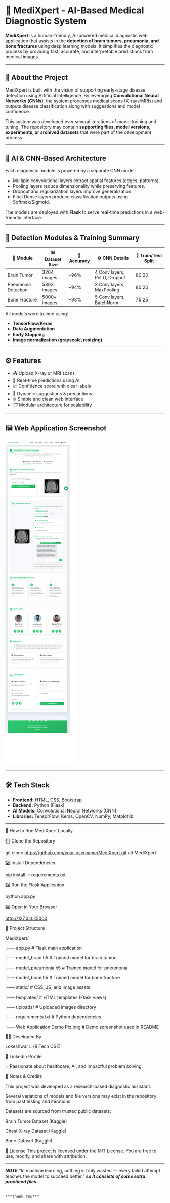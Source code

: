
# 🧠 MediXpert - AI-Based Medical Diagnostic System

**MediXpert** is a human-friendly, AI-powered medical diagnostic web application that assists in the **detection of brain tumors, pneumonia, and bone fractures** using deep learning models. It simplifies the diagnostic process by providing fast, accurate, and interpretable predictions from medical images.

---

## 📌 About the Project

MediXpert is built with the vision of supporting early-stage disease detection using Artificial Intelligence. By leveraging **Convolutional Neural Networks (CNNs)**, the system processes medical scans (X-rays/MRIs) and outputs disease classification along with suggestions and model confidence.

This system was developed over several iterations of model training and tuning. The repository may contain **supporting files, model versions, experiments, or archived datasets** that were part of the development process.

---

## 🔬 AI & CNN-Based Architecture

Each diagnostic module is powered by a separate CNN model:

- Multiple convolutional layers extract spatial features (edges, patterns).
- Pooling layers reduce dimensionality while preserving features.
- Dropout and regularization layers improve generalization.
- Final Dense layers produce classification outputs using Softmax/Sigmoid.

The models are deployed with **Flask** to serve real-time predictions in a web-friendly interface.

---

## 🧪 Detection Modules & Training Summary

| 🧠 Module             | 📊 Dataset Size | 🎯 Accuracy | ⚙️ CNN Details              | 📁 Train/Test Split |
|----------------------|----------------|-------------|-----------------------------|----------------------|
| Brain Tumor          | 3264 images    | ~96%        | 4 Conv layers, ReLU, Dropout | 80:20                |
| Pneumonia Detection  | 5863 images    | ~94%        | 3 Conv layers, MaxPooling    | 80:20                |
| Bone Fracture        | 5000+ images   | ~93%        | 5 Conv layers, BatchNorm     | 75:25                |

All models were trained using:
- **TensorFlow/Keras**
- **Data Augmentation**
- **Early Stopping**
- **Image normalization (grayscale, resizing)**

---

## ⚙️ Features

- 📤 Upload X-ray or MRI scans
- 🧠 Real-time predictions using AI
- 📈 Confidence score with clear labels
- 💬 Dynamic suggestions & precautions
- 🌐 Simple and clean web interface
- 🗂️ Modular architecture for scalability

---

## 🖼️ Web Application Screenshot

![MediXpert Web Application Demo](Web%20Application%20Demo%20Pic.png)

---

## 🛠️ Tech Stack

- **Frontend:** HTML, CSS, Bootstrap
- **Backend:** Python (Flask)
- **AI Models:** Convolutional Neural Networks (CNN)
- **Libraries:** TensorFlow, Keras, OpenCV, NumPy, Matplotlib

---

🚀 How to Run MediXpert Locally


1️⃣ Clone the Repository




git clone https://github.com/your-username/MediXpert.git
cd MediXpert



2️⃣ Install Dependencies




pip install -r requirements.txt



3️⃣ Run the Flask Application




python app.py



4️⃣ Open in Your Browser



http://127.0.0.1:5000



📁 Project Structure



MediXpert/


├── app.py                       # Flask main application


├── model_brain.h5               # Trained model for brain tumor


├── model_pneumonia.h5           # Trained model for pneumonia


├── model_bone.h5                # Trained model for bone fracture


├── static/                      # CSS, JS, and image assets


├── templates/                   # HTML templates (Flask views)


├── uploads/                     # Uploaded images directory


├── requirements.txt             # Python dependencies


└── Web Application Demo Pic.png # Demo screenshot used in README



👨‍💻 Developed By


Lokeshwar L (B.Tech CSE)


🔗 LinkedIn Profile


💡 Passionate about healthcare, AI, and impactful problem solving.




📢 Notes & Credits


This project was developed as a research-based diagnostic assistant.

Several variations of models and file versions may exist in the repository from past testing and iterations.

Datasets are sourced from trusted public datasets:

Brain Tumor Dataset (Kaggle)

Chest X-ray Dataset (Kaggle)

Bone Dataset (Kaggle)

📜 License
This project is licensed under the MIT License.
You are free to use, modify, and share with attribution.


-------------------------------------------------------------------------------

***NOTE***
“In machine learning, nothing is truly wasted — every failed attempt teaches the model to succeed better.” ***so It consists of some extra practiced files***



                                                                                         ***Thank You***
